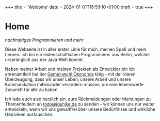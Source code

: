 +++
title = 'Welcome'
date = 2024-01-01T16:59:10+01:00
draft = true
+++
# Home

*nachhaltiges Programmieren und mehr*

Diese Webseite ist in aller erster Linie für mich, meinen Spaß und mein Lernen. 
Ich bin ein leidenschaftlichen Programmierer aus Berlin, welcher ursprünglich 
aus der Java-Welt kommt.

Neben meiner Arbeit und meinen Projekten als Entwickler bin ich ehrenamtlich bei 
der [Gemeinwohl Ökonomie](https://germany.ecogood.org/) tätig - mit der klaren Überzeugung, 
dass wir unser Leben, unsere Arbeit und unsere Kommunikation miteinander verändern
müssen, um eine lebenswerte Zukunkft für alle zu haben.

Ich lade euch also herzlich ein, eure Rückmeldungen oder Meinungen zu Themenfeldern 
an [todo@jguhlke.de](mailto:todo@jguhlke.de) zu senden - wir können uns nur
weiter entwickeln, wenn wir uns gewaltfrei über unsere Bedürfnisse und 
wirkliche Gedanken austauschen.

